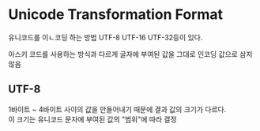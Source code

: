 # Unicode Transformation Format
유니코드를 이ㄴ코딩 하는 방법
UTF-8 UTF-16 UTF-32등이 있다.

아스키 코드를 사용하는 방식과 다르게 글자에 부여된 값을 그대로 인코딩 값으로 삼지 않음

## UTF-8
1바이트 ~ 4바이트 사이의 값을 만들어내기 때문에 결과 값의 크기가 다르다.  
이 크기는 유니코드 문자에 부여된 값의 "범위"에 따라 결정